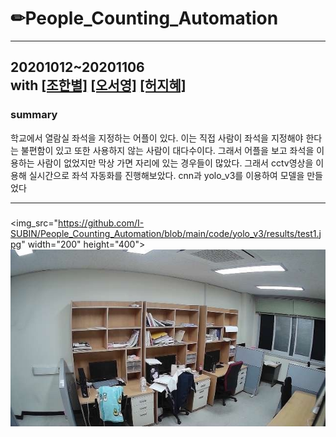 # ✏People_Counting_Automation
 ---
20201012~20201106\
 with [[조한별]](https://github.com/STAR3073) [[오서영]](https://github.com/standing-o) [[허지혜]](https://github.com/jihyeheo)
 ---
 ### summary
 학교에서 열람실 좌석을 지정하는 어플이 있다. 이는 직접 사람이 좌석을 지정해야 한다는 불편함이 있고 또한 사용하지 않는 사람이 대다수이다. 그래서 어플을 보고 좌석을 이용하는 사람이 없었지만 막상 가면 자리에 있는 경우들이 많았다. 그래서 cctv영상을 이용해 실시간으로 좌석 자동화를 진행해보았다. cnn과 yolo_v3를 이용하여 모델을 만들었다
 
 ---
 
 ### 
<img_src="https://github.com/I-SUBIN/People_Counting_Automation/blob/main/code/yolo_v3/results/test1.jpg" width="200" height="400">
<img src="https://github.com/I-SUBIN/People_Counting_Automation/blob/main/code/yolo_v3/results/test1_r.jpg">

